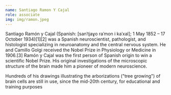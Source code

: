 ```yaml
---
name: Santiago Ramon Y Cajal
role: associate
img: img/ramon.jpeg
---
```



Santiago Ramón y Cajal (Spanish: [sanˈtjaɣo raˈmon i kaˈxal]; 1 May 1852 – 17 October 1934)[1][2] was a Spanish neuroscientist, pathologist, and histologist specializing in neuroanatomy and the central nervous system. He and Camillo Golgi received the Nobel Prize in Physiology or Medicine in 1906.[3] Ramón y Cajal was the first person of Spanish origin to win a scientific Nobel Prize. His original investigations of the microscopic structure of the brain made him a pioneer of modern neuroscience.

Hundreds of his drawings illustrating the arborizations ("tree growing") of brain cells are still in use, since the mid-20th century, for educational and training purposes



